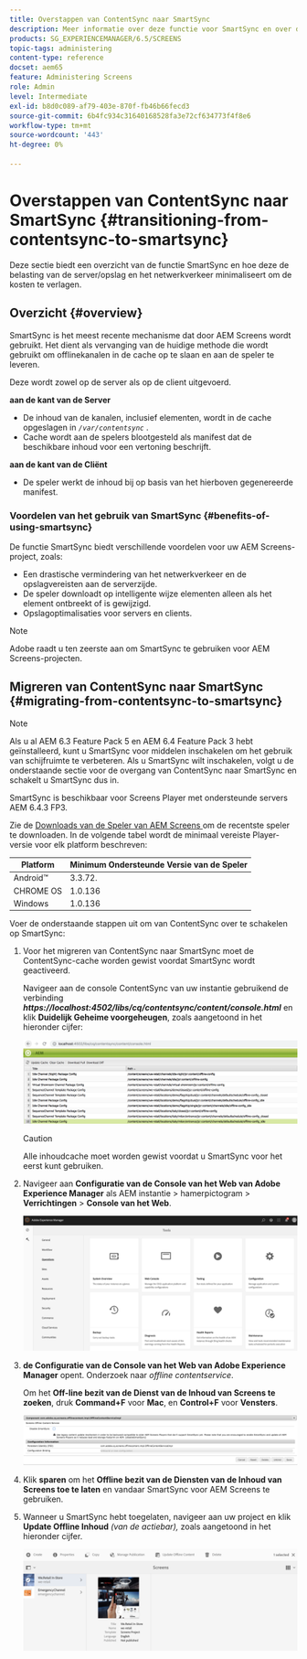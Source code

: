 ```yaml
---
title: Overstappen van ContentSync naar SmartSync
description: Meer informatie over deze functie voor SmartSync en over de overgang van ContentSync naar SmartSync.
products: SG_EXPERIENCEMANAGER/6.5/SCREENS
topic-tags: administering
content-type: reference
docset: aem65
feature: Administering Screens
role: Admin
level: Intermediate
exl-id: b8d0c089-af79-403e-870f-fb46b66fecd3
source-git-commit: 6b4fc934c31640168528fa3e72cf634773f4f8e6
workflow-type: tm+mt
source-wordcount: '443'
ht-degree: 0%

---
```


# Overstappen van ContentSync naar SmartSync {#transitioning-from-contentsync-to-smartsync}

Deze sectie biedt een overzicht van de functie SmartSync en hoe deze de belasting van de server/opslag en het netwerkverkeer minimaliseert om de kosten te verlagen.

## Overzicht {#overview}

SmartSync is het meest recente mechanisme dat door AEM Screens wordt gebruikt. Het dient als vervanging van de huidige methode die wordt gebruikt om offlinekanalen in de cache op te slaan en aan de speler te leveren.

Deze wordt zowel op de server als op de client uitgevoerd.

**aan de kant van de Server**

* De inhoud van de kanalen, inclusief elementen, wordt in de cache opgeslagen in *`/var/contentsync`* .
* Cache wordt aan de spelers blootgesteld als manifest dat de beschikbare inhoud voor een vertoning beschrijft.

**aan de kant van de Cliënt**

* De speler werkt de inhoud bij op basis van het hierboven gegenereerde manifest.

### Voordelen van het gebruik van SmartSync {#benefits-of-using-smartsync}

De functie SmartSync biedt verschillende voordelen voor uw AEM Screens-project, zoals:

* Een drastische vermindering van het netwerkverkeer en de opslagvereisten aan de serverzijde.
* De speler downloadt op intelligente wijze elementen alleen als het element ontbreekt of is gewijzigd.
* Opslagoptimalisaties voor servers en clients.

>[!NOTE]
>
>Adobe raadt u ten zeerste aan om SmartSync te gebruiken voor AEM Screens-projecten.

## Migreren van ContentSync naar SmartSync {#migrating-from-contentsync-to-smartsync}

>[!NOTE]
>
>Als u al AEM 6.3 Feature Pack 5 en AEM 6.4 Feature Pack 3 hebt geïnstalleerd, kunt u SmartSync voor middelen inschakelen om het gebruik van schijfruimte te verbeteren. Als u SmartSync wilt inschakelen, volgt u de onderstaande sectie voor de overgang van ContentSync naar SmartSync en schakelt u SmartSync dus in.
>
>SmartSync is beschikbaar voor Screens Player met ondersteunde servers AEM 6.4.3 FP3.
>
>Zie de [ Downloads van de Speler van AEM Screens ](https://download.macromedia.com/screens/) om de recentste speler te downloaden. In de volgende tabel wordt de minimaal vereiste Player-versie voor elk platform beschreven:

| **Platform** | **Minimum Ondersteunde Versie van de Speler** |
|---|---|
| Android™ | 3.3.72. |
| CHROME OS | 1.0.136 |
| Windows | 1.0.136 |

Voer de onderstaande stappen uit om van ContentSync over te schakelen op SmartSync:

1. Voor het migreren van ContentSync naar SmartSync moet de ContentSync-cache worden gewist voordat SmartSync wordt geactiveerd.

   Navigeer aan de console ContentSync van uw instantie gebruikend de verbinding ***https://localhost:4502/libs/cq/contentsync/content/console.html*** en klik **Duidelijk Geheime voorgeheugen**, zoals aangetoond in het hieronder cijfer:

   ![ clear_contesync_cache ](assets/clear_contesync_cache.png)

   >[!CAUTION]
   >
   >Alle inhoudcache moet worden gewist voordat u SmartSync voor het eerst kunt gebruiken.

1. Navigeer aan **Configuratie van de Console van het Web van Adobe Experience Manager** als AEM instantie > hamerpictogram > **Verrichtingen** > **Console van het Web**.

   ![ screen_shot_2019-02-11at15339pm ](assets/screen_shot_2019-02-11at15339pm.png)

1. **de Configuratie van de Console van het Web van Adobe Experience Manager** opent. Onderzoek naar *offline contentservice*.

   Om het **Off-line bezit van de Dienst van de Inhoud van Screens te zoeken**, druk **Command+F** voor **Mac**, en **Control+F** voor **Vensters**.

   ![ screen_shot_2019-02-19at22643pm ](assets/screen_shot_2019-02-19at22643pm.png)

1. Klik **sparen** om het **Offline bezit van de Diensten van de Inhoud van Screens toe te laten** en vandaar SmartSync voor AEM Screens te gebruiken.
1. Wanneer u SmartSync hebt toegelaten, navigeer aan uw project en klik **Update Offline Inhoud** *(van de actiebar),* zoals aangetoond in het hieronder cijfer.

   ![ screen_shot_2019-02-25at102605am ](assets/screen_shot_2019-02-25at102605am.png)
